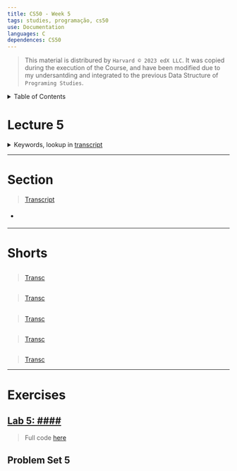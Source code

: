 ```yaml
---
title: CS50 - Week 5
tags: studies, programação, cs50
use: Documentation
languages: C
dependences: CS50
---
```


> This material is distribured by `Harvard © 2023 edX LLC`. It was copied during the execution of the Course, and have been modified due to my undersantding and integrated to the previous Data Structure of `Programing Studies`.

<details> <summary>Table of Contents</summary>

- [](#)

</details>

# Lecture 5

<details>
<summary>Keywords, lookup in <a href="./src/transcripts/lecture5.md">transcript</a></summary>

- ####

</details>



---
# Section 
> [Transcript](./src/transcripts/section5.md)

- ####

---

# Shorts

## #### 
> [Transc](./src/transcripts/shorts5_####.md)

## ####
> [Transc](./src/transcripts/shorts5_####.md)



## ####
> [Transc](./src/transcripts/shorts5_####.md)



## #### 
> [Transc](./src/transcripts/shorts5_####.md)

## ####
> [Transc](./src/transcripts/shorts5_####.md)



---

# Exercises

## [Lab 5: ####](./lab5.md)
> Full code [here](./src/lab5.c)

## Problem Set 5

